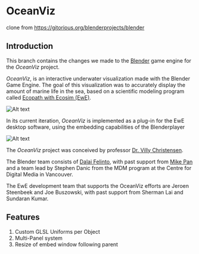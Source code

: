 OceanViz
========

clone from https://gitorious.org/blenderprojects/blender

Introduction
------------
This branch contains the changes we made to the [Blender](http://www.blender.org/) game engine for the *OceanViz* project.

*OceanViz*, is an interactive underwater visualization made with the Blender Game Engine.
The goal of this visualization was to accurately display the amount of marine life in the sea,
based on a scientific modeling program called [Ecopath with Ecosim (EwE)](http://www.ecopath.org/).

![Alt text](http://dalaifelinto.com/ftp/OceanViz.jpg "OceanViz © UBC Fisheries Centre")

In its current iteration, *OceanViz* is implemented as a plug-in for the EwE desktop software,
using the embedding capabilities of the Blenderplayer

![Alt text](http://dalaifelinto.com/ftp/EwEOceanVizPlugin.jpg "OceanViz © UBC Fisheries Centre; EwE Plugin Jeroen Steenbeek and Dalai Felinto")

The *OceanViz* project was conceived by professor [Dr. Villy Christensen](http://www.fisheries.ubc.ca/faculty-staff/villy-christensen).

The Blender team consists of [Dalai Felinto](http://www.dalaifelinto.com/),
with past support from [Mike Pan](http://www.mikepan.com/) and a team lead by Stephen Danic
from the MDM program at the Centre for Digital Media in Vancouver.

The EwE development team that supports the OceanViz efforts are Jeroen Steenbeek and Joe Buszowski,
with past support from Sherman Lai and Sundaran Kumar.

Features
--------
 1. Custom GLSL Uniforms per Object
 2. Multi-Panel system
 3. Resize of embed window following parent
